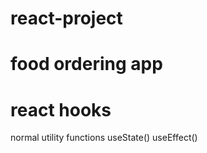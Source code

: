 # react-project

# food ordering app

# react hooks

normal utility functions
useState()
useEffect()
